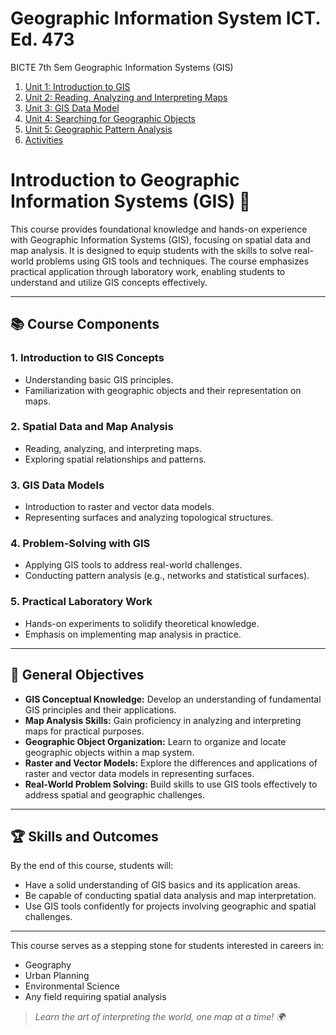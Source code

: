 # Geographic Information System ICT. Ed. 473
BICTE 7th Sem Geographic Information Systems (GIS)
1. [Unit 1: Introduction to GIS](unit-1-introduction-to-GIS.md)  
2. [Unit 2: Reading, Analyzing and Interpreting Maps](unit2-Reading-Analyzing-and-Interpreting-Maps.md )  
3. [Unit 3: GIS Data Model](unit3-gis-data-models.md)  
4. [Unit 4: Searching for Geographic Objects](unit4-searching-for-geographic-objects.md)  
5. [Unit 5: Geographic Pattern Analysis](unit5-geographic-pattern-anakysis.md)  
6. [Activities](Activities-of-course.md)  
# Introduction to Geographic Information Systems (GIS) 📍

This course provides foundational knowledge and hands-on experience with Geographic Information Systems (GIS), focusing on spatial data and map analysis. It is designed to equip students with the skills to solve real-world problems using GIS tools and techniques. The course emphasizes practical application through laboratory work, enabling students to understand and utilize GIS concepts effectively.

---

## 📚 **Course Components**

### 1. Introduction to GIS Concepts
- Understanding basic GIS principles.
- Familiarization with geographic objects and their representation on maps.

### 2. Spatial Data and Map Analysis
- Reading, analyzing, and interpreting maps.
- Exploring spatial relationships and patterns.

### 3. GIS Data Models
- Introduction to raster and vector data models.
- Representing surfaces and analyzing topological structures.

### 4. Problem-Solving with GIS
- Applying GIS tools to address real-world challenges.
- Conducting pattern analysis (e.g., networks and statistical surfaces).

### 5. Practical Laboratory Work
- Hands-on experiments to solidify theoretical knowledge.
- Emphasis on implementing map analysis in practice.

---

## 🎯 **General Objectives**

- **GIS Conceptual Knowledge:** Develop an understanding of fundamental GIS principles and their applications.
- **Map Analysis Skills:** Gain proficiency in analyzing and interpreting maps for practical purposes.
- **Geographic Object Organization:** Learn to organize and locate geographic objects within a map system.
- **Raster and Vector Models:** Explore the differences and applications of raster and vector data models in representing surfaces.
- **Real-World Problem Solving:** Build skills to use GIS tools effectively to address spatial and geographic challenges.

---

## 🏆 **Skills and Outcomes**

By the end of this course, students will:
- Have a solid understanding of GIS basics and its application areas.
- Be capable of conducting spatial data analysis and map interpretation.
- Use GIS tools confidently for projects involving geographic and spatial challenges.

---

This course serves as a stepping stone for students interested in careers in:
- Geography
- Urban Planning
- Environmental Science
- Any field requiring spatial analysis

> _Learn the art of interpreting the world, one map at a time! 🌍_
